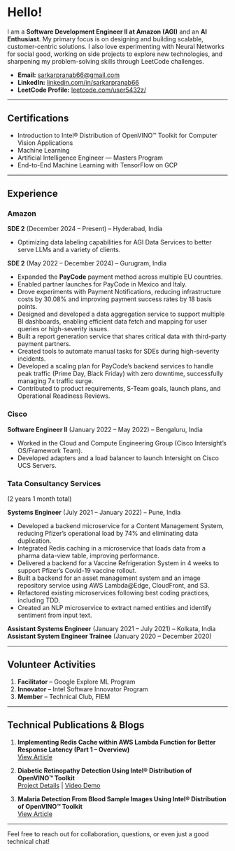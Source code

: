 # Hello!

I am a **Software Development Engineer II at Amazon (AGI)** and an **AI Enthusiast**. My primary focus is on designing and building scalable, customer-centric solutions. I also love experimenting with Neural Networks for social good, working on side projects to explore new technologies, and sharpening my problem-solving skills through LeetCode challenges.

- **Email:** [sarkarpranab66@gmail.com](mailto:sarkarpranab66@gmail.com)  
- **LinkedIn:** [linkedin.com/in/sarkarpranab66](https://www.linkedin.com/in/sarkarpranab66/)  
- **LeetCode Profile:** [leetcode.com/user5432z/](https://leetcode.com/user5432z/)

---

## Certifications
- Introduction to Intel® Distribution of OpenVINO™ Toolkit for Computer Vision Applications  
- Machine Learning  
- Artificial Intelligence Engineer — Masters Program  
- End-to-End Machine Learning with TensorFlow on GCP  

---

## Experience

### Amazon
**SDE 2** (December 2024 – Present) – Hyderabad, India  
- Optimizing data labeling capabilities for AGI Data Services to better serve LLMs and a variety of clients.

**SDE 2** (May 2022 – December 2024) – Gurugram, India  
- Expanded the **PayCode** payment method across multiple EU countries.  
- Enabled partner launches for PayCode in Mexico and Italy.  
- Drove experiments with Payment Notifications, reducing infrastructure costs by 30.08% and improving payment success rates by 18 basis points.  
- Designed and developed a data aggregation service to support multiple BI dashboards, enabling efficient data fetch and mapping for user queries or high-severity issues.  
- Built a report generation service that shares critical data with third-party payment partners.  
- Created tools to automate manual tasks for SDEs during high-severity incidents.  
- Developed a scaling plan for PayCode’s backend services to handle peak traffic (Prime Day, Black Friday) with zero downtime, successfully managing 7x traffic surge.  
- Contributed to product requirements, S-Team goals, launch plans, and Operational Readiness Reviews.

### Cisco
**Software Engineer II** (January 2022 – May 2022) – Bengaluru, India  
- Worked in the Cloud and Compute Engineering Group (Cisco Intersight’s OS/Framework Team).  
- Developed adapters and a load balancer to launch Intersight on Cisco UCS Servers.

### Tata Consultancy Services
(2 years 1 month total)

**Systems Engineer** (July 2021 – January 2022) – Pune, India  
- Developed a backend microservice for a Content Management System, reducing Pfizer’s operational load by 74% and eliminating data duplication.  
- Integrated Redis caching in a microservice that loads data from a pharma data-view table, improving performance.  
- Delivered a backend for a Vaccine Refrigeration System in 4 weeks to support Pfizer’s Covid-19 vaccine rollout.  
- Built a backend for an asset management system and an image repository service using AWS Lambda@Edge, CloudFront, and S3.  
- Refactored existing microservices following best coding practices, including TDD.  
- Created an NLP microservice to extract named entities and identify sentiment from input text.

**Assistant Systems Engineer** (January 2021 – July 2021) – Kolkata, India  
**Assistant System Engineer Trainee** (January 2020 – December 2020)

---

## Volunteer Activities
1. **Facilitator** – Google Explore ML Program  
2. **Innovator** – Intel Software Innovator Program  
3. **Member** – Technical Club, FIEM  

---

## Technical Publications & Blogs

1. **Implementing Redis Cache within AWS Lambda Function for Better Response Latency (Part 1 – Overview)**  
   [View Article](https://medium.com/@sarkarpranab66/implementing-redis-cache-within-aws-lambda-function-for-better-response-latency-part-1-overview-19da1e5369ef#1b81-f94bea934bd)

2. **Diabetic Retinopathy Detection Using Intel® Distribution of OpenVINO™ Toolkit**  
   [Project Details](https://devmesh.intel.com/projects/diabetic-retinopathy-detection-using-using-intel-distribution-of-openvino-toolkit) | [Video Demo](https://youtu.be/agutzaFXGZA)

3. **Malaria Detection From Blood Sample Images Using Intel® Distribution of OpenVINO™ Toolkit**  
   [View Article](https://medium.com/intel-software-innovators/malaria-detection-from-blood-sample-images-using-intel-distribution-of-openvino-toolkit-941bc3978bf9)

---

Feel free to reach out for collaboration, questions, or even just a good technical chat!
